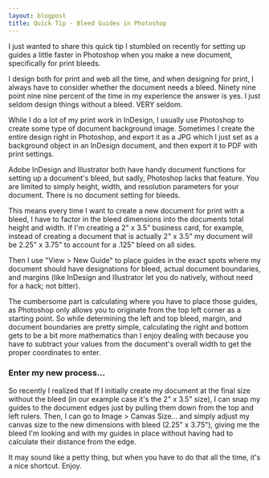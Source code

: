 ```yaml
---
layout: blogpost
title: Quick Tip - Bleed Guides in Photoshop
---
```


<p>I just wanted to share this quick tip I stumbled on recently for setting up guides a little faster in Photoshop when you make a new document, specifically for print bleeds.</p>

<p>I design both for print and web all the time, and when designing for print, I always have to consider whether the document needs a bleed. Ninety nine point nine nine percent of the time in my experience the answer is yes. I just seldom design things without a bleed. VERY seldom.</p>

<p>While I do a lot of my print work in InDesign, I usually use Photoshop to create some type of document background image. Sometimes I create the entire design right in Photoshop, and export it as a JPG which I just set as a background object in an InDesign document, and then export it to PDF with print settings.</p>

<p>Adobe InDesign and Illustrator both have handy document functions for setting up a document's bleed, but sadly, Photoshop lacks that feature. You are limited to simply height, width, and resolution parameters for your document. There is no document setting for bleeds.</p>

<p>This means every time I want to create a new document for print with a bleed, I have to factor in the bleed dimensions into the documents total height and width. If I'm creating a 2" x 3.5" business card, for example, instead of creating a document that is actually 2" x 3.5" my document will be 2.25" x 3.75" to account for a .125" bleed on all sides.</p>

<p>Then I use "View > New Guide" to place guides in the exact spots where my document should have designations for bleed, actual document boundaries, and margins (like InDesign and Illustrator let you do natively, without need for a hack; not bitter).</p>

<p>The cumbersome part is calculating where you have to place those guides, as Photoshop only allows you to originate from the top left corner as a starting point. So while determining the left and top bleed, margin, and document boundaries are pretty simple, calculating the right and bottom gets to be a bit more mathematics than I enjoy dealing with because you have to subtract your values from the document's overall width to get the proper coordinates to enter.</p>

<h3>Enter my new process...</h3>

<p>So recently I realized that If I initially create my document at the final size without the bleed (in our example case it's the 2" x 3.5" size), I can snap my guides to the document edges just by pulling them down from the top and left rulers. Then, I can go to Image > Canvas Size... and simply adjust my canvas size to the new dimensions with bleed (2.25" x 3.75"), giving me the bleed I'm looking and with my guides in place without having had to calculate their distance from the edge.</p>

<p>It may sound like a petty thing, but when you have to do that all the time, it's a nice shortcut. Enjoy.</p>